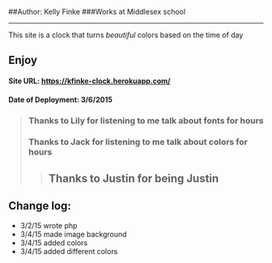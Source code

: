 ##Author: Kelly Finke
###Works at Middlesex school
___
This site is a clock that turns _beautiful_ colors based on the time of day
## **Enjoy**
#### Site URL: https://kfinke-clock.herokuapp.com/

#### Date of Deployment: 3/6/2015

> ### Thanks to Lily for listening to me talk about fonts for hours
> ### Thanks to Jack for listening to me talk about colors for hours
>> ## Thanks to Justin for being Justin

## Change log:
+ 3/2/15 wrote php
+ 3/4/15 made image background
+ 3/4/15 added colors
+ 3/4/15 added different colors